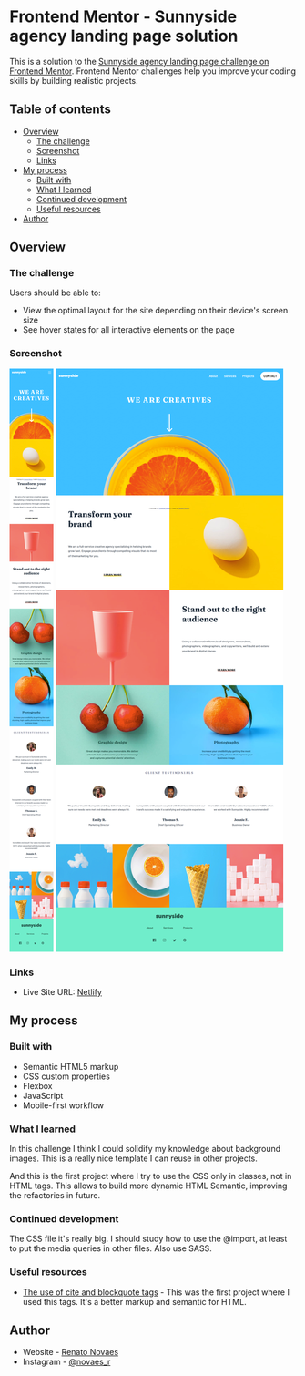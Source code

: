 # Frontend Mentor - Sunnyside agency landing page solution

This is a solution to the [Sunnyside agency landing page challenge on Frontend Mentor](https://www.frontendmentor.io/challenges/sunnyside-agency-landing-page-7yVs3B6ef). Frontend Mentor challenges help you improve your coding skills by building realistic projects.

## Table of contents

- [Overview](#overview)
  - [The challenge](#the-challenge)
  - [Screenshot](#screenshot)
  - [Links](#links)
- [My process](#my-process)
  - [Built with](#built-with)
  - [What I learned](#what-i-learned)
  - [Continued development](#continued-development)
  - [Useful resources](#useful-resources)
- [Author](#author)

## Overview

### The challenge

Users should be able to:

- View the optimal layout for the site depending on their device's screen size
- See hover states for all interactive elements on the page

### Screenshot

![](./assets/screenshots/mobile.png)
![](./assets/screenshots/desktop.png)

### Links

- Live Site URL: [Netlify](https://mystifying-visvesvaraya-1189f1.netlify.app/)

## My process

### Built with

- Semantic HTML5 markup
- CSS custom properties
- Flexbox
- JavaScript
- Mobile-first workflow

### What I learned

In this challenge I think I could solidify my knowledge about background images. This is a really nice template I can reuse in other projects.  
  
And this is the first project where I try to use the CSS only in classes, not in HTML tags. This allows to build more dynamic HTML Semantic, improving the refactories in future.

### Continued development

The CSS file it's really big. I should study how to use the @import, at least to put the media queries in other files. Also use SASS.

### Useful resources

- [The use of cite and blockquote tags](https://www.w3.org/TR/html52/textlevel-semantics.html#the-cite-element) - This was the first project where I used this tags. It's a better markup and semantic for HTML.

## Author

- Website - [Renato Novaes](https://www.renatonovaes.dev)
- Instagram - [@novaes_r](https://www.instagram.com/novaes_r)
